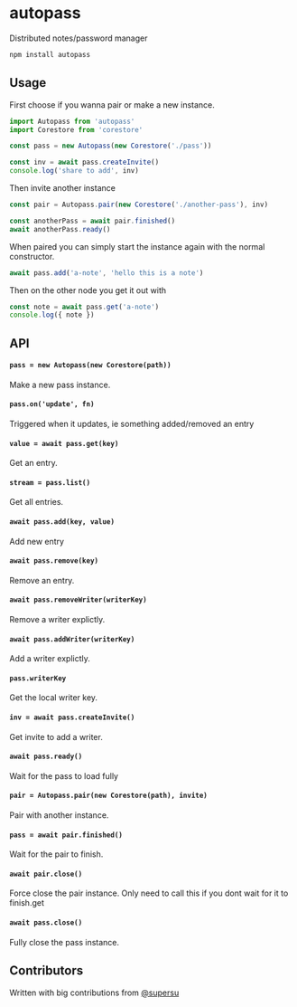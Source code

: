 # autopass

Distributed notes/password manager

``` sh
npm install autopass
```

## Usage

First choose if you wanna pair or make a new instance.

``` js
import Autopass from 'autopass'
import Corestore from 'corestore'

const pass = new Autopass(new Corestore('./pass'))

const inv = await pass.createInvite()
console.log('share to add', inv)
```

Then invite another instance

``` js
const pair = Autopass.pair(new Corestore('./another-pass'), inv)

const anotherPass = await pair.finished()
await anotherPass.ready()
```

When paired you can simply start the instance again with the normal constructor.

``` js
await pass.add('a-note', 'hello this is a note')
```

Then on the other node you get it out with

``` js
const note = await pass.get('a-note')
console.log({ note })
```

## API

#### `pass = new Autopass(new Corestore(path))`

Make a new pass instance.

#### `pass.on('update', fn)`

Triggered when it updates, ie something added/removed an entry

#### `value = await pass.get(key)`

Get an entry.

#### `stream = pass.list()`

Get all entries.

#### `await pass.add(key, value)`

Add new entry

#### `await pass.remove(key)`

Remove an entry.

#### `await pass.removeWriter(writerKey)`

Remove a writer explictly.

#### `await pass.addWriter(writerKey)`

Add a writer explictly.

#### `pass.writerKey`

Get the local writer key.

#### `inv = await pass.createInvite()`

Get invite to add a writer.

#### `await pass.ready()`

Wait for the pass to load fully

#### `pair = Autopass.pair(new Corestore(path), invite)`

Pair with another instance.

#### `pass = await pair.finished()`

Wait for the pair to finish.

#### `await pair.close()`

Force close the pair instance. Only need to call this if you dont wait for it to finish.get

#### `await pass.close()`

Fully close the pass instance.

## Contributors

Written with big contributions from [@supersu](https://github.com/supersuryaansh)
